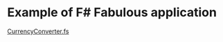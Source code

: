 # Example of F# Fabulous application

[CurrencyConverter.fs](CurrencyConverter/CurrencyConverter.fs)
